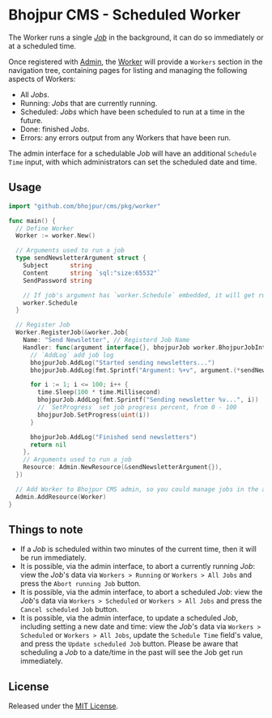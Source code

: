 # Bhojpur CMS - Scheduled Worker

The Worker runs a single [*Job*](<https://en.wikipedia.org/wiki/Job_(computing)>) in the background, it can do so immediately or at a scheduled time.

Once registered with [Admin](http://github.com/bhojpur/cms/pkg/admin), the [Worker](https://github.com/bhojpur/cms/pkg/worker) will provide a `Workers` section in the navigation tree, containing pages for listing and managing the following aspects of Workers:

  - All *Jobs*.
  - Running: *Jobs* that are currently running.
  - Scheduled: *Jobs* which have been scheduled to run at a time in the future.
  - Done: finished *Jobs*.
  - Errors: any errors output from any Workers that have been run.

The admin interface for a schedulable *Job* will have an additional `Schedule Time` input, with which administrators can set the scheduled date and time.

## Usage

```go
import "github.com/bhojpur/cms/pkg/worker"

func main() {
  // Define Worker
  Worker := worker.New()

  // Arguments used to run a job
  type sendNewsletterArgument struct {
    Subject      string
    Content      string `sql:"size:65532"`
    SendPassword string

    // If job's argument has `worker.Schedule` embedded, it will get run at a scheduled time
    worker.Schedule
  }

  // Register Job
  Worker.RegisterJob(&worker.Job{
    Name: "Send Newsletter", // Registerd Job Name
    Handler: func(argument interface{}, bhojpurJob worker.BhojpurJobInterface) error {
      // `AddLog` add job log
      bhojpurJob.AddLog("Started sending newsletters...")
      bhojpurJob.AddLog(fmt.Sprintf("Argument: %+v", argument.(*sendNewsletterArgument)))

      for i := 1; i <= 100; i++ {
        time.Sleep(100 * time.Millisecond)
        bhojpurJob.AddLog(fmt.Sprintf("Sending newsletter %v...", i))
        // `SetProgress` set job progress percent, from 0 - 100
        bhojpurJob.SetProgress(uint(i))
      }

      bhojpurJob.AddLog("Finished send newsletters")
      return nil
    },
    // Arguments used to run a job
    Resource: Admin.NewResource(&sendNewsletterArgument{}),
  })

  // Add Worker to Bhojpur CMS admin, so you could manage jobs in the admin interface
  Admin.AddResource(Worker)
}
```

## Things to note

- If a *Job* is scheduled within two minutes of the current time, then it will be run immediately.
- It is possible, via the admin interface, to abort a currently running *Job*: view the *Job*'s data via `Workers > Running` or `Workers > All Jobs` and press the `Abort running Job` button.
- It is possible, via the admin interface, to abort a scheduled *Job*: view the *Job*'s data via `Workers > Scheduled` or `Workers > All Jobs` and press the `Cancel scheduled Job` button.
- It is possible, via the admin interface, to update a scheduled *Job*, including setting a new date and time: view the *Job*'s data via `Workers > Scheduled` or `Workers > All Jobs`, update the `Schedule Time` field's value, and press the `Update scheduled Job` button. Please be aware that scheduling a *Job* to a date/time in the past will see the Job get run immediately.


## License

Released under the [MIT License](http://opensource.org/licenses/MIT).